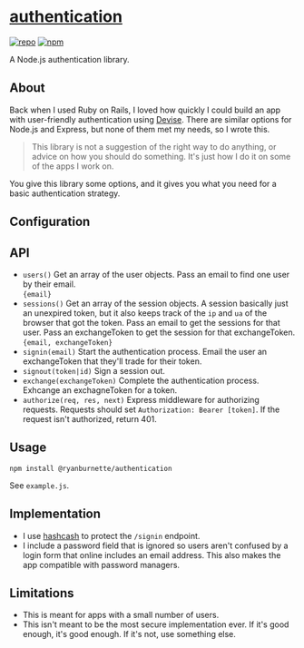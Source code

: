 # [authentication](https://github.com/ryanburnette/authentication)

[![repo](https://img.shields.io/badge/repository-Github-black.svg?style=flat-square)](https://github.com/ryanburnette/authentication)
[![npm](https://img.shields.io/badge/package-NPM-green.svg?style=flat-square)](https://www.npmjs.com/package/@ryanburnette/authentication)

A Node.js authentication library.

## About

Back when I used Ruby on Rails, I loved how quickly I could build an app with
user-friendly authentication using
[Devise](https://github.com/heartcombo/devise). There are similar options for
Node.js and Express, but none of them met my needs, so I wrote this.

> This library is not a suggestion of the right way to do anything, or advice on
> how you should do something. It's just how I do it on some of the apps I work
> on.

You give this library some options, and it gives you what you need for a basic
authentication strategy.

## Configuration

## API

- `users()` Get an array of the user objects. Pass an email to find one user by
  their email.  
  `{email}`
- `sessions()` Get an array of the session objects. A session basically just an
  unexpired token, but it also keeps track of the `ip` and `ua` of the browser
  that got the token. Pass an email to get the sessions for that user. Pass an
  exchangeToken to get the session for that exchangeToken.  
  `{email, exchangeToken}`
- `signin(email)` Start the authentication process. Email the user an
  exchangeToken that they'll trade for their token.
- `signout(token|id)` Sign a session out.
- `exchange(exchangeToken)` Complete the authentication process. Exhcange an
  exchagneToken for a token.
- `authorize(req, res, next)` Express middleware for authorizing requests.
  Requests should set `Authorization: Bearer [token]`. If the request isn't
  authorized, return 401.

## Usage

```
npm install @ryanburnette/authentication
```

See `example.js`.

## Implementation

- I use [hashcash](https://github.com/ryanburnette/hashcash) to protect the
  `/signin` endpoint.
- I include a password field that is ignored so users aren't confused by a login
  form that online includes an email address. This also makes the app compatible
  with password managers.

## Limitations

- This is meant for apps with a small number of users.
- This isn't meant to be the most secure implementation ever. If it's good
  enough, it's good enough. If it's not, use something else.
